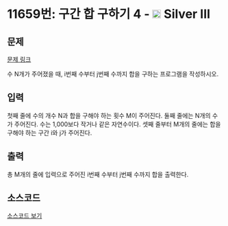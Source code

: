 # 11659번: 구간 합 구하기 4 - <img src="https://static.solved.ac/tier_small/8.svg" style="height:20px" /> Silver III

<!-- performance -->

<!-- 문제 제출 후 깃허브에 푸시를 했을 때 제출한 코드의 성능이 입력될 공간입니다.-->

<!-- end -->

## 문제

[문제 링크](https://boj.kr/11659)


<p>수 N개가 주어졌을 때, i번째 수부터 j번째 수까지 합을 구하는 프로그램을 작성하시오.</p>



## 입력


<p>첫째 줄에 수의 개수 N과 합을 구해야 하는 횟수 M이 주어진다. 둘째 줄에는 N개의 수가 주어진다. 수는 1,000보다 작거나 같은 자연수이다.&nbsp;셋째 줄부터 M개의 줄에는 합을 구해야 하는 구간 i와 j가 주어진다.</p>



## 출력


<p>총 M개의 줄에 입력으로 주어진 i번째 수부터 j번째 수까지 합을 출력한다.</p>



## 소스코드

[소스코드 보기](구간%20합%20구하기%204.py)